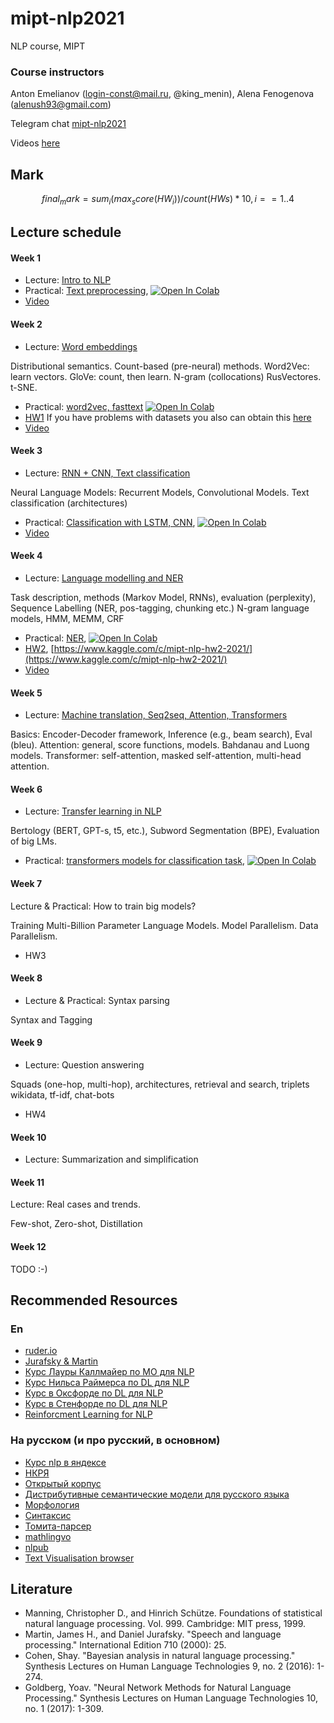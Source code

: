 # mipt-nlp2021
NLP course, MIPT

### Course instructors
Anton Emelianov (login-const@mail.ru, @king_menin), Alena Fenogenova (alenush93@gmail.com)

Telegram chat [mipt-nlp2021](https://t.me/joinchat/HlYsCUgkZ9sTL0mJ)

Videos [here](https://drive.google.com/drive/folders/1YbyT2wA4LEcaMitwuTr7fuYcpWeAWzIW?usp=sharing)

## Mark
```math
final_mark=sum_i (max_score(HW_i)) / count(HWs) * 10, i==1..4
```

## Lecture schedule

#### Week 1

* Lecture: [Intro to NLP](lectures/L1.Intro2NLP.pdf)
* Practical: [Text preprocessing](seminars/sem1/sem1_basic_text_processing.ipynb), [![Open In Colab](https://colab.research.google.com/assets/colab-badge.svg)](https://colab.research.google.com/github/king-menin/mipt-nlp2021/blob/master/seminars/sem1/sem1_basic_text_processing.ipynb)
* [Video](https://drive.google.com/file/d/1DoD4Yaw-oFBSjK4awL0F_pXbdOMlfkwI/view?usp=sharing)

#### Week 2

* Lecture: [Word embeddings](lectures/L2.WordEmbeddings.pdf)

Distributional semantics. Count-based (pre-neural) methods. Word2Vec: learn vectors. GloVe: count, then learn. N-gram (collocations)
RusVectores. t-SNE.
* Practical: [word2vec, fasttext](seminars/sem2/2_embeddings.ipynb) [![Open In Colab](https://colab.research.google.com/assets/colab-badge.svg)](https://colab.research.google.com/github/king-menin/mipt-nlp2021/blob/master/seminars/sem2/2_embeddings.ipynb)
* [HW1](HWs/hw1.ipynb) If you have problems with datasets you also can obtain this [here](https://drive.google.com/drive/folders/1hlcNE2X10SRucppU0-hRfrGwjYFMCWdL?usp=sharing)
* [Video](https://drive.google.com/file/d/1lD5k1b8LAJ8wSM45Z1TDYstXqqwYjb9L/view?usp=sharing)

#### Week 3

* Lecture: [RNN + CNN, Text classification](lectures/L3.TextClassification_BasicNNs_at_NLP.pdf)

Neural Language Models: Recurrent Models, Convolutional Models. Text classification (architectures)
* Practical: [Classification with LSTM, CNN](seminars/sem3/sem3_classification.ipynb), [![Open In Colab](https://colab.research.google.com/assets/colab-badge.svg)](https://colab.research.google.com/github/king-menin/mipt-nlp2021/blob/master/seminars/sem3/sem3_classification.ipynb)
* [Video](https://drive.google.com/file/d/1i6X3Hv7bzC8-ZHKeVvuu_gabaYrfMygM/view?usp=sharing)

#### Week 4

* Lecture: [Language modelling and NER](lectures/L4.LMs_Intro_and_NER.pdf)

Task description, methods (Markov Model, RNNs), evaluation (perplexity), Sequence Labelling (NER, pos-tagging, chunking etc.) N-gram language models, HMM, MEMM, CRF
* Practical: [NER](seminars/sem4/sem4_ner.ipynb), [![Open In Colab](https://colab.research.google.com/assets/colab-badge.svg)](https://colab.research.google.com/github/king-menin/mipt-nlp2021/blob/master/seminars/sem4/sem4_ner.ipynb)
* [HW2](HWs/hw2.ipynb), [https://www.kaggle.com/c/mipt-nlp-hw2-2021/](https://www.kaggle.com/c/mipt-nlp-hw2-2021/)
* [Video](https://drive.google.com/file/d/1XjpVthq-U35YhDu94qxKN4JcxbID1kqy/view?usp=sharing)

#### Week 5

* Lecture: [Machine translation, Seq2seq, Attention, Transformers](lectures/L5.MT_Attention_Transformers.pdf)

Basics: Encoder-Decoder framework, Inference (e.g., beam search),  Eval (bleu).
Attention: general, score functions, models. Bahdanau and Luong models. 
Transformer: self-attention, masked self-attention, multi-head attention.

#### Week 6

* Lecture: [Transfer learning in NLP](lectrures/L6.TransferLearning.pdf)

Bertology (BERT, GPT-s, t5, etc.), Subword Segmentation (BPE), Evaluation of big LMs.
* Practical: [transformers models for classification task](seminars/sem6/TransferLearningSeminar.ipynb), [![Open In Colab](https://colab.research.google.com/assets/colab-badge.svg)](https://colab.research.google.com/github/king-menin/mipt-nlp2021/blob/master/seminars/sem6/TransferLearningSeminar.ipynb)


#### Week 7

Lecture & Practical: How to train big models?

Training Multi-Billion Parameter Language Models. Model Parallelism. Data Parallelism.

* HW3

#### Week 8

* Lecture & Practical: Syntax parsing

Syntax and Tagging

#### Week 9

* Lecture: Question answering

Squads (one-hop, multi-hop), architectures, retrieval and search, triplets wikidata, tf-idf, chat-bots
* HW4

#### Week 10

* Lecture: Summarization and simplification

#### Week 11

Lecture: Real cases and trends.

Few-shot, Zero-shot, Distillation

#### Week 12
TODO :-)

## Recommended Resources
### En

* [ruder.io](https://ruder.io/)
* [Jurafsky & Martin](https://web.stanford.edu/~jurafsky/slp3/)
* [Курс Лауры Каллмайер по МО для NLP](https://user.phil.hhu.de/~kallmeyer/MachineLearning/index.html)
* [Курс Нильса Раймерса по DL для NLP](https://github.com/UKPLab/deeplearning4nlp-tutorial)
* [Курс в Оксфорде по DL для NLP](https://github.com/UKPLab/deeplearning4nlp-tutorial)
* [Курс в Стенфорде по DL для NLP](http://cs224d.stanford.edu)
* [Reinforcment Learning for NLP](https://github.com/jiyfeng/rl4nlp)


### На русском (и про русский, в основном)

* [Курс nlp в яндексе](https://github.com/yandexdataschool/nlp_course)
* [НКРЯ](http://ruscorpora.ru)
* [Открытый корпус](http://opencorpora.org)
* [Дистрибутивные семантические модели для русского языка](http://rusvectores.org/ru/)
* [Морфология](https://tech.yandex.ru/mystem/)
* [Синтаксис](https://habrahabr.ru/post/317564/)
* [Томита-парсер](https://tech.yandex.ru/tomita/)
* [mathlingvo](http://mathlingvo.ru)
* [nlpub](https://nlpub.ru)
* [Text Visualisation browser](http://textvis.lnu.se)



## Literature

* Manning, Christopher D., and Hinrich Schütze. Foundations of statistical natural language processing. Vol. 999. Cambridge: MIT press, 1999.
* Martin, James H., and Daniel Jurafsky. "Speech and language processing." International Edition 710 (2000): 25.
* Cohen, Shay. "Bayesian analysis in natural language processing." Synthesis Lectures on Human Language Technologies 9, no. 2 (2016): 1-274.
* Goldberg, Yoav. "Neural Network Methods for Natural Language Processing." Synthesis Lectures on Human Language Technologies 10, no. 1 (2017): 1-309.

